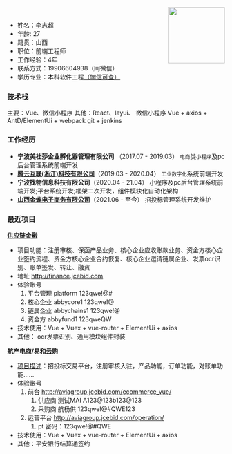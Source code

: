 
<img align="right" src="https://www.showdoc.com.cn/server/api/attachment/visitfile/sign/f1ba86e7d7c251a248e0f76f012e7abd?showdoc=.jpg" width="130px"/>
<br />

* 姓名：[李志超](https://gitee.com/zc-lee/zc-lee/raw/service/resume/resume.pdf) 
* 年龄: 27 
* 籍贯：山西 
* 职位：前端工程师 
* 工作经验：4年 
* 联系方式：19906604938（同微信） 
* 学历专业：本科软件工程[（学信可查）](https://my.chsi.com.cn/archive/index.action) 

### 技术栈
主要：Vue、微信小程序
其他：React、layui、
微信小程序
Vue + axios +  AntD/ElementUi + webpack
git + jenkins

### 工作经历
* **宁波美杜莎企业孵化器管理有限公司** （2017.07 - 2019.03）
    `电商`类`小程序`及pc后台管理系统前端开发
* **[腾云互联(浙江)科技有限公司](http://www.tengnat.com/)**（2019.03 - 2020.04）
    `工业数字化`系统前端开发
* **宁波找物信息科技有限公司**（2020.04 - 21.04）
    小程序及pc后台管理系统前端开发;平台系统开发;框架二次开发，组件模块化自动化架构
* **[山西金蝉电子商务有限公司](http://www.jcebid.com/)**（2021.06 - 至今）
    招投标管理系统开发维护

### 最近项目
**[供应链金融](https://zc-lee.gitee.io/docs/project/gyljr.html)**

* 项目功能：注册审核、保函产品业务、核心企业应收账款业务、资金方核心企业签约流程、资金方核心企业合约恢复、核心企业邀请链属企业、发票ocr识别、账单签发、转让、融资
* 地址 http://finance.jcebid.com
* 体验账号
  1. 平台管理 platform  123qwe!@#
  2. 核心企业 abbycore1  123qwe!@
  3. 链属企业 abbychains1  123qwe!@
  4. 资金方 abbyfund1  123qweQW
* 技术使用：Vue + Vuex + vue-router + ElementUi + axios
* 其他： ocr发票识别、通用模块组件封装

**[航产电商/易和云购](https://zc-lee.gitee.io/docs/project/dianshang.html)**

* [项目描述](https://zc-lee.gitee.io/docs/project/dianshang.html)：招投标交易平台，注册审核入驻，产品功能，订单功能，对账单功能……
* 体验账号
  1. 前台 http://aviagroup.jcebid.com/ecommerce_vue/ 
     1. 供应商  测试MAI A123@123b123@123
     2. 采购商  航杨供  123qwe!@#QWE123
  2. 运营平台 http://aviagroup.jcebid.com/operation/
     1. pt   密码：123qwe!@#QWE
* 技术使用：Vue + Vuex + vue-router + ElementUi + axios
* 其他：平安银行结算通签约